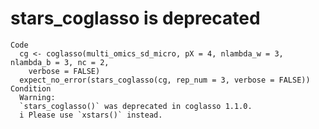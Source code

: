 # stars_coglasso is deprecated

    Code
      cg <- coglasso(multi_omics_sd_micro, pX = 4, nlambda_w = 3, nlambda_b = 3, nc = 2,
        verbose = FALSE)
      expect_no_error(stars_coglasso(cg, rep_num = 3, verbose = FALSE))
    Condition
      Warning:
      `stars_coglasso()` was deprecated in coglasso 1.1.0.
      i Please use `xstars()` instead.

